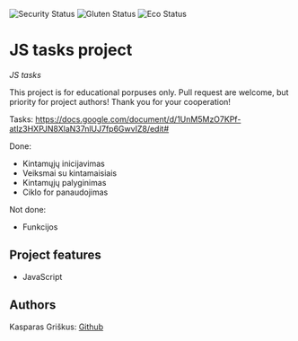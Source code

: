 <!-- ![LICENSE](https://img.shields.io/badge/license-MIT-blue.svg?style=flat-square) -->

![Security Status](https://img.shields.io/security-headers?label=Security&url=https%3A%2F%2Fgithub.com&style=flat-square)
![Gluten Status](https://img.shields.io/badge/Gluten-Free-green.svg)
![Eco Status](https://img.shields.io/badge/ECO-Friendly-green.svg)

# JS tasks project

_JS tasks_

This project is for educational porpuses only. Pull request are welcome, but priority for project authors! Thank you for your cooperation!

Tasks: https://docs.google.com/document/d/1UnM5MzO7KPf-atlz3HXPJN8XlaN37nlUJ7fp6GwvIZ8/edit#

Done:

- Kintamųjų inicijavimas
- Veiksmai su kintamaisiais
- Kintamųjų palyginimas
- Ciklo for panaudojimas

Not done:
- Funkcijos

## Project features

- JavaScript

## Authors

Kasparas Griškus: [Github](https://github.com/Paskanas)
